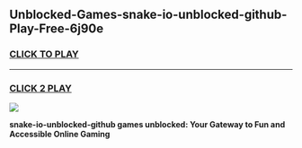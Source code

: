 
## Unblocked-Games-snake-io-unblocked-github-Play-Free-6j90e
<h3>
<a href="https://premium76.site?title=snake-io-unblocked-github&ref=23A">CLICK TO PLAY</a></h3>
<hr>

<h3>
<a href="https://premium76.site?title=snake-io-unblocked-github&ref=23A">CLICK 2 PLAY</a>
  
</h3>

<a href="https://premium76.site?title=snake-io-unblocked-github&ref=23A"><img src="https://clearcache.store/games.png"></a>


**snake-io-unblocked-github games unblocked: Your Gateway to Fun and Accessible Online Gaming**
